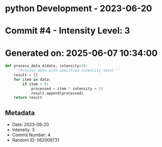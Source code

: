 ﻿# python Development - 2023-06-20
# Commit #4 - Intensity Level: 3
# Generated on: 2025-06-07 10:34:00
```python
def process_data_4(data, intensity=3):
    '''Process data with specified intensity level'''
    result = []
    for item in data:
        if item > 0:
            processed = item * intensity + 53
            result.append(processed)
    return result
```
## Metadata
- Date: 2023-06-20
- Intensity: 3
- Commit Number: 4
- Random ID: 562009731
